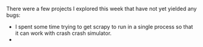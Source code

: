 There were a few projects I explored this week that have not yet yielded any bugs:

* I spent some time trying to get scrapy to run in a single process so that it can work with crash crash simulator.
*
